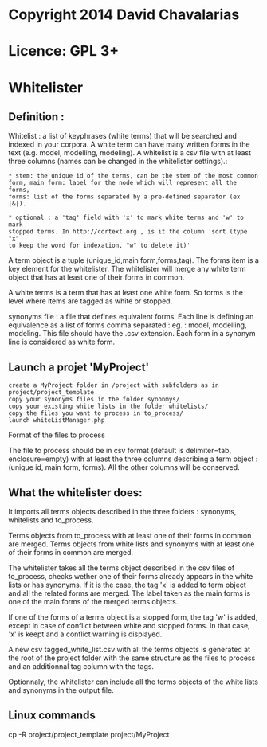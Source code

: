 # Copyright 2014 David Chavalarias
# Licence: GPL 3+ 

Whitelister
===========

Definition :
------------
Whitelist : a list of keyphrases (white terms) that will be searched and
indexed in your corpora. A white term can have many written forms in
the text (e.g. model, modelling, modeling). A whitelist is a csv file
with at least three columns (names can be changed in the whitelister
settings).:

	* stem: the unique id of the terms, can be the stem of the most common
	form, main form: label for the node which will represent all the forms,
	forms: list of the forms separated by a pre-defined separator (ex |&|).

	* optional : a 'tag' field with 'x' to mark white terms and 'w' to mark
	stopped terms. In http://cortext.org , is it the column 'sort (type "x"
	to keep the word for indexation, "w" to delete it)'

A term object is a tuple (unique_id,main form,forms,tag). The forms item
is a key element for the whitelister. The whitelister will merge any
white term object that has at least one of their forms in common.

A white terms is a term that has at least one white form. So forms is
the level where items are tagged as white or stopped.

synonyms file : a file that defines equivalent forms. Each line is
defining an equivalence as a list of forms comma separated : eg. :
model, modelling, modeling. This file should have the .csv extension.
Each form in a synonym line is considered as white form.

Launch a projet 'MyProject'
--------------------------
    create a MyProject folder in /project with subfolders as in project/project_template
    copy your synonyms files in the folder synonmys/
    copy your existing white lists in the folder whitelists/
    copy the files you want to process in to_process/
    launch whiteListManager.php

Format of the files to process

The file to process should be in csv format (default is delimiter=tab,
enclosure=empty) with at least the three columns describing a term
object : (unique id, main form, forms). All the other columns will be
conserved.

What the whitelister does:
--------------------------
It imports all terms objects described in the three folders : synonyms,
whitelists and to_process.

Terms objects from to_process with at least one of their forms in common
are merged. Terms objects from white lists and synonyms with at least
one of their forms in common are merged.

The whitelister takes all the terms object described in the csv files
of to_process, checks wether one of their forms already appears in the
white lists or has synonyms. If it is the case, the tag 'x' is added to
term object and all the related forms are merged. The label taken as the
main forms is one of the main forms of the merged terms objects.

If one of the forms of a terms object is a stopped form, the tag 'w' is
added, except in case of conflict between white and stopped forms. In
that case, 'x' is keept and a conflict warning is displayed.

A new csv tagged_white_list.csv with all the terms objects is generated
at the root of the project folder with the same structure as the files
to process and an additionnal tag column with the tags.

Optionnaly, the whitelister can include all the terms objects of the
white lists and synonyms in the output file.

Linux commands
--------------
cp -R project/project_template project/MyProject
